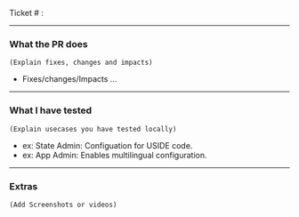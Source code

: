 Ticket # :

---
### What the PR does
`(Explain fixes, changes and impacts)`
- Fixes/changes/Impacts ...

---
### What I have tested
`(Explain usecases you have tested locally)`
- ex: State Admin: Configuation for USIDE code.
- ex: App Admin: Enables multilingual configuration.

---
### Extras
`(Add Screenshots or videos)`
